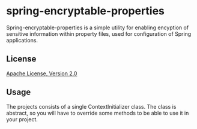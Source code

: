 # spring-encryptable-properties

Spring-encryptable-properties is a simple utility for enabling encyption of sensitive information within property
files, used for configuration of Spring applications. 

## License
[Apache License, Version 2.0](http://www.apache.org/licenses/LICENSE-2.0)



## Usage
The projects consists of a single ContextInitializer class. The class is abstract, so you will have to override some
methods to be able to use it in your project. 

